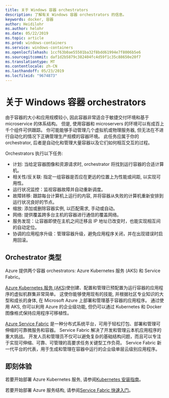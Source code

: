 ```yaml
---
title: 关于 Windows 容器 orchestrators
description: 了解有关 Windows 容器 orchestrators 的信息。
keywords: docker, 容器
author: Heidilohr
ms.author: helohr
ms.date: 05/22/2019
ms.topic: article
ms.prod: windows-containers
ms.service: windows-containers
ms.openlocfilehash: 1ccf63b0ae55501ba32f8bdd61994e7f8006b5e6
ms.sourcegitcommit: daf1d2b5879c382404fc4d59f1c35c88650e20f7
ms.translationtype: MT
ms.contentlocale: zh-CN
ms.lasthandoff: 05/23/2019
ms.locfileid: "9674873"
---
```

# <a name="about-windows-container-orchestrators"></a>关于 Windows 容器 orchestrators

由于容器的大小和应用规模较小, 因此容器非常适合于敏捷交付环境和基于 microservice 的体系结构。 但是, 使用容器和 microservers 的环境可以有成百上千个组件可供跟踪。 你可能能够手动管理几个虚拟机或物理服务器, 但无法在不进行自动化的情况下正确管理生产规模的容器环境。 此任务应属于你的 orchestrator, 后者是自动化和管理大量容器以及它们如何相互交互的过程。

Orchestrators 执行以下任务:

- 计划: 当给定容器图像和资源请求时, orchestrator 将找到运行容器的合适计算机。
- 相关性/反关联: 指定一组容器是否应在更远的位置上为性能或间距, 以实现可用性。
- 运行状况监控：监视容器故障并自动重新调度。
- 故障转移: 跟踪每台计算机上运行的内容, 并将容器从失败的计算机重新安排到运行状况良好的节点。
- 缩放: 添加或删除容器实例, 以匹配需求, 手动或自动。
- 网络: 提供覆盖跨多台主机的容器进行通信的覆盖网络。
- 服务发现：让容器即使在主机之间迁移且 IP 地址已改变时，也能实现相互间的自动定位。
- 协调的应用程序升级：管理容器升级，避免应用程序关闭，并在出现错误时启用回滚。

## <a name="orchestrator-types"></a>Orchestrator 类型

Azure 提供两个容器 orchestrators: Azure Kubernetes 服务 (AKS) 和 Service Fabric。

[Azure Kubernetes 服务 (AKS)](/azure/aks/)使创建、配置和管理已预配置为运行容器的应用程序的虚拟机群集非常简单。 这使你能够使用现有的技能, 并根据社区专业知识的大型和成长的身体, 在 Microsoft Azure 上部署和管理基于容器的应用程序。 通过使用 AKS, 你可以利用 Azure 的企业级功能, 但仍可以通过 Kubernetes 和 Docker 图像格式保持应用程序可移植性。

[Azure Service Fabric](/azure/service-fabric/) 是一种分布式系统平台，可用于轻松打包、部署和管理可伸缩的可靠微服务和容器。 Service Fabric 解决了开发和管理云本机应用程序的重大挑战。 开发人员和管理员不仅可以避免复杂的基础结构问题，而且可以专注于实现可伸缩、可靠、可管理的高要求任务关键型工作负荷。 Service Fabric 新一代平台的代表，用于生成和管理在容器中运行的企业级单层云级别应用程序。

## <a name="getting-started"></a>即刻体验

若要开始部署 Azure Kubernetes 服务, 请参阅[Kubernetes 安装指南](../kubernetes/getting-started-kubernetes-windows.md)。

若要开始部署 Azure 服务结构, 请参阅[Service Fabric 快速入门](/azure/service-fabric/service-fabric-quickstart-containers.md)。